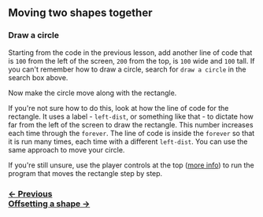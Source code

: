 ## Moving two shapes together

### Draw a circle

Starting from the code in the previous lesson, add another line of code that is `100` from the left of the screen, `200` from the top, is `100` wide and `100` tall.  If you can't remember how to draw a circle, search for `draw a circle` in the search box above.

Now make the circle move along with the rectangle.

If you're not sure how to do this, look at how the line of code for the rectangle.  It uses a label - `left-dist`, or something like that - to dictate how far from the left of the screen to draw the rectangle.  This number increases each time through the `forever`.  The line of code is inside the `forever` so that it is run many times, each time with a different `left-dist`.  You can use the same approach to move your circle.

If you're still unsure, use the player controls at the top ([more info](#fixing-code-using-the-player-controls)) to run the program that moves the rectangle step by step.

### [← Previous](#moving-a-rectangle) <div class="next">[Offsetting a shape →](#offsetting-a-shape)</div>
